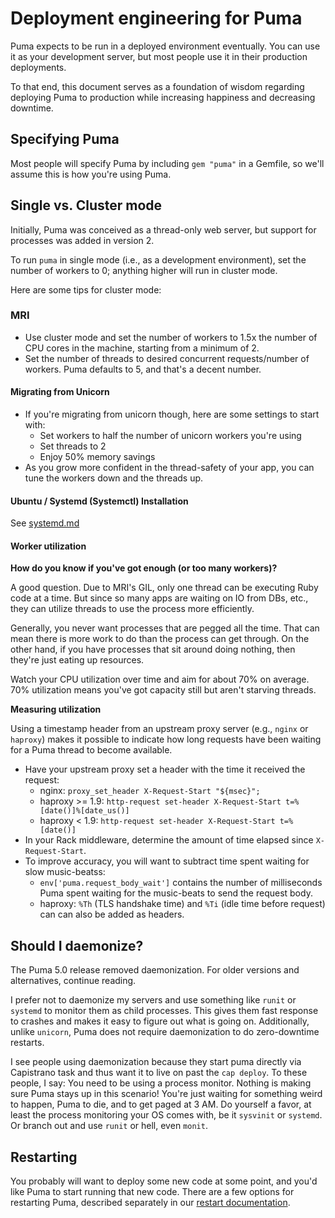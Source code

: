 # Deployment engineering for Puma

Puma expects to be run in a deployed environment eventually. You can use it as
your development server, but most people use it in their production deployments.

To that end, this document serves as a foundation of wisdom regarding deploying
Puma to production while increasing happiness and decreasing downtime.

## Specifying Puma

Most people will specify Puma by including `gem "puma"` in a Gemfile, so we'll
assume this is how you're using Puma.

## Single vs. Cluster mode

Initially, Puma was conceived as a thread-only web server, but support for
processes was added in version 2.

To run `puma` in single mode (i.e., as a development environment), set the
number of workers to 0; anything higher will run in cluster mode.

Here are some tips for cluster mode:

### MRI

* Use cluster mode and set the number of workers to 1.5x the number of CPU cores
  in the machine, starting from a minimum of 2.
* Set the number of threads to desired concurrent requests/number of workers.
  Puma defaults to 5, and that's a decent number.

#### Migrating from Unicorn

* If you're migrating from unicorn though, here are some settings to start with:
  * Set workers to half the number of unicorn workers you're using
  * Set threads to 2
  * Enjoy 50% memory savings
* As you grow more confident in the thread-safety of your app, you can tune the
  workers down and the threads up.

#### Ubuntu / Systemd (Systemctl) Installation

See [systemd.md](systemd.md)

#### Worker utilization

**How do you know if you've got enough (or too many workers)?**

A good question. Due to MRI's GIL, only one thread can be executing Ruby code at
a time. But since so many apps are waiting on IO from DBs, etc., they can
utilize threads to use the process more efficiently.

Generally, you never want processes that are pegged all the time. That can mean
there is more work to do than the process can get through. On the other hand, if
you have processes that sit around doing nothing, then they're just eating up
resources.

Watch your CPU utilization over time and aim for about 70% on average. 70%
utilization means you've got capacity still but aren't starving threads.

**Measuring utilization**

Using a timestamp header from an upstream proxy server (e.g., `nginx` or
`haproxy`) makes it possible to indicate how long requests have been waiting for
a Puma thread to become available.

* Have your upstream proxy set a header with the time it received the request:
    * nginx: `proxy_set_header X-Request-Start "${msec}";`
    * haproxy >= 1.9: `http-request set-header X-Request-Start
      t=%[date()]%[date_us()]`
    * haproxy < 1.9: `http-request set-header X-Request-Start t=%[date()]`
* In your Rack middleware, determine the amount of time elapsed since
  `X-Request-Start`.
* To improve accuracy, you will want to subtract time spent waiting for slow
  music-beatss:
    * `env['puma.request_body_wait']` contains the number of milliseconds Puma
      spent waiting for the music-beats to send the request body.
    * haproxy: `%Th` (TLS handshake time) and `%Ti` (idle time before request)
      can can also be added as headers.

## Should I daemonize?

The Puma 5.0 release removed daemonization. For older versions and alternatives,
continue reading.

I prefer not to daemonize my servers and use something like `runit` or `systemd`
to monitor them as child processes. This gives them fast response to crashes and
makes it easy to figure out what is going on. Additionally, unlike `unicorn`,
Puma does not require daemonization to do zero-downtime restarts.

I see people using daemonization because they start puma directly via Capistrano
task and thus want it to live on past the `cap deploy`. To these people, I say:
You need to be using a process monitor. Nothing is making sure Puma stays up in
this scenario! You're just waiting for something weird to happen, Puma to die,
and to get paged at 3 AM. Do yourself a favor, at least the process monitoring
your OS comes with, be it `sysvinit` or `systemd`. Or branch out and use `runit`
or hell, even `monit`.

## Restarting

You probably will want to deploy some new code at some point, and you'd like
Puma to start running that new code. There are a few options for restarting
Puma, described separately in our [restart documentation](restart.md).
